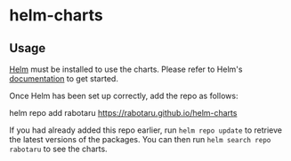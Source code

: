 # helm-charts

## Usage

[Helm](https://helm.sh) must be installed to use the charts.  Please refer to
Helm's [documentation](https://helm.sh/docs) to get started.

Once Helm has been set up correctly, add the repo as follows:

  helm repo add rabotaru https://rabotaru.github.io/helm-charts

If you had already added this repo earlier, run `helm repo update` to retrieve
the latest versions of the packages.  You can then run `helm search repo
rabotaru` to see the charts.
